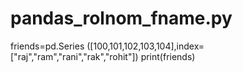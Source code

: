 # pandas_rolnom_fname.py
friends=pd.Series ([100,101,102,103,104],index=["raj","ram","rani","rak","rohit"])
print(friends)
